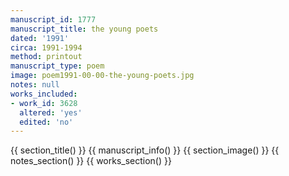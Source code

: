 ```yaml
---
manuscript_id: 1777
manuscript_title: the young poets
dated: '1991'
circa: 1991-1994
method: printout
manuscript_type: poem
image: poem1991-00-00-the-young-poets.jpg
notes: null
works_included:
- work_id: 3628
  altered: 'yes'
  edited: 'no'
---
```


{{ section_title() }}
{{ manuscript_info() }}
{{ section_image() }}
{{ notes_section() }}
{{ works_section() }}
